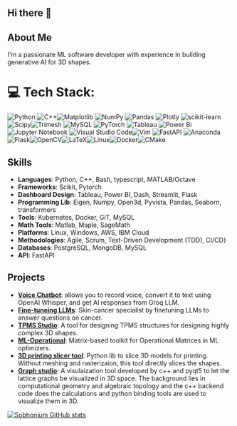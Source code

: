 ## Hi there 👋



## About Me
I'm a passionate ML software developer with experience in building generative AI for 3D shapes.

# 💻 Tech Stack:
![Python](https://img.shields.io/badge/python-3670A0?style=for-the-badge&logo=python&logoColor=ffdd54) ![C++](https://img.shields.io/badge/c++-%2300599C.svg?style=for-the-badge&logo=c%2B%2B&logoColor=white)![Matplotlib](https://img.shields.io/badge/Matplotlib-%23ffffff.svg?style=for-the-badge&logo=Matplotlib&logoColor=black) ![NumPy](https://img.shields.io/badge/numpy-%23013243.svg?style=for-the-badge&logo=numpy&logoColor=white) ![Pandas](https://img.shields.io/badge/pandas-%23150458.svg?style=for-the-badge&logo=pandas&logoColor=white) ![Plotly](https://img.shields.io/badge/Plotly-%233F4F75.svg?style=for-the-badge&logo=plotly&logoColor=white) ![scikit-learn](https://img.shields.io/badge/scikit--learn-%23F7931E.svg?style=for-the-badge&logo=scikit-learn&logoColor=white) ![Scipy](https://img.shields.io/badge/SciPy-%230C55A5.svg?style=for-the-badge&logo=scipy&logoColor=%white)![Trimesh](https://img.shields.io/badge/trimesh-%230db7ed.svg?style=for-the-badge&logo=trimesh&logoColor=white) ![MySQL](https://img.shields.io/badge/mysql-4479A1.svg?style=for-the-badge&logo=mysql&logoColor=white)  ![PyTorch](https://img.shields.io/badge/PyTorch-%23EE4C2C.svg?style=for-the-badge&logo=PyTorch&logoColor=white)
![Tableau](https://img.shields.io/badge/tableau-6f1ab1?style=for-the-badge&logo=tableau&logoColor=white) ![Power Bi](https://img.shields.io/badge/power_bi-F2C811?style=for-the-badge&logo=powerbi&logoColor=black)![Jupyter Notebook](https://img.shields.io/badge/jupyter-%23FA0F00.svg?style=for-the-badge&logo=jupyter&logoColor=white) ![Visual Studio Code](https://img.shields.io/badge/Visual%20Studio%20Code-0078d7.svg?style=for-the-badge&logo=visual-studio-code&logoColor=white)![Vim](https://img.shields.io/badge/VIM-%2311AB00.svg?style=for-the-badge&logo=vim&logoColor=white)
![FastAPI](https://img.shields.io/badge/FastAPI-6f1ab1?style=for-the-badge&logo=FastAPI&logoColor=white)	![Anaconda](https://img.shields.io/badge/Anaconda-%2344A833.svg?style=for-the-badge&logo=anaconda&logoColor=white)![Flask](https://img.shields.io/badge/flask-%23000.svg?style=for-the-badge&logo=flask&logoColor=white)![OpenCV](https://img.shields.io/badge/opencv-%23white.svg?style=for-the-badge&logo=opencv&logoColor=white)![LaTeX](https://img.shields.io/badge/latex-%23008080.svg?style=for-the-badge&logo=latex&logoColor=white)![Linux](https://img.shields.io/badge/Linux-FCC624?style=for-the-badge&logo=linux&logoColor=black)![Docker](https://img.shields.io/badge/docker-%230db7ed.svg?style=for-the-badge&logo=docker&logoColor=white)![CMake](https://img.shields.io/badge/CMake-%23008FBA.svg?style=for-the-badge&logo=cmake&logoColor=white)
 
## Skills
- **Languages**: Python,  C++, Bash, typescript, MATLAB/Octave
- **Frameworks**: Scikit, Pytorch
- **Dashboard Design**: Tableau, Power BI, Dash, Streamlit, Flask
- **Programming Lib**: Eigen, Numpy, Open3d, Pyvista, Pandas, Seaborn, transformers
- **Tools**: Kubernetes, Docker, GiT, MySQL
- **Math Tools**: Matlab, Maple, SageMath
- **Platforms**: Linux,  Windows,  AWS,  IBM Cloud
- **Methodologies**: Agile, Scrum, Test-Driven Development (TDD), CI/CD}
- **Databases**: PostgreSQL, MongoDB, MySQL
- **API**: FastAPI

## Projects
- **[Voice Chatbot](https://github.com/sobhonium/voice_chat_assistant)**: allows you to record voice, convert it to text using OpenAI Whisper, and get AI responses from Groq LLM.
- **[Fine-tuneing LLMs](https://github.com/sobhonium/Skin-Cancer-Specialist-LLM)**: Skin-cancer specialist by finetuning LLMs to answer questions on cancer.
- **[TPMS Studio](https://tpmsstudio.com/)**: A tool for designing TPMS structures for designing highly complex 3D shapes.
- **[ML-Operational](https://github.com/Sleron/SPSMAT)**: Matrix-based toolkit for Operational Matrices in ML optimizers.
- **[3D printing slicer tool](https://github.com/sobhonium/SLA-Direct-3dPrinting)**: Python lib to slice 3D models for printing. Without meshing and rasterizaion, this tool directly slices the shapes.
- **[Graph studio](https://github.com/sobhonium/TPMS-Lattice-Studio/tree/main)**: A visulaization tool developed by c++ and pyqt5 to let the lattice graphs be visualized in 3D space. The background lies in computational geometry and algebraic topology and the c++ backend code does the calculations and python binding tools are used to visualize them in 3D.


[![Sobhonium GitHub stats](https://github-readme-stats.vercel.app/api?username=sobhonium)](https://github.com/anuraghazra/github-readme-stats)
